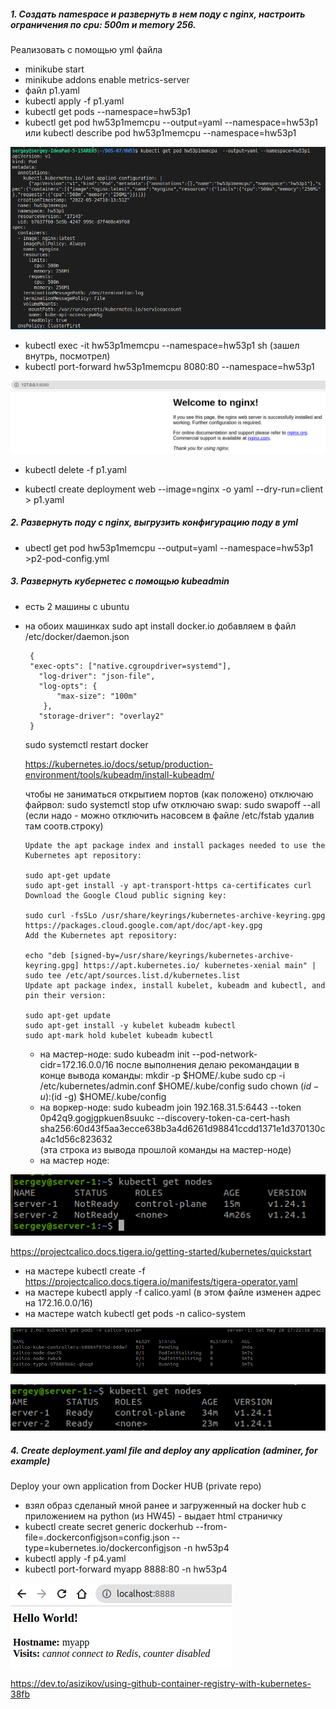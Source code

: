 ##### 1. Создать namespace и развернуть в нем поду с nginx, настроить ограничения по cpu: 500m и memory 256. 
Реализовать с помощью yml файла

- minikube start
- minikube addons enable metrics-server
- файл p1.yaml
- kubectl apply -f p1.yaml
- kubectl get pods --namespace=hw53p1
- kubectl get pod hw53p1memcpu  --output=yaml --namespace=hw53p1
  или kubectl describe pod hw53p1memcpu  --namespace=hw53p1

![Image alt](./screenshot-hw53-p1-1.png)

- kubectl exec -it hw53p1memcpu --namespace=hw53p1 sh (зашел внутрь, посмотрел)
- kubectl port-forward hw53p1memcpu 8080:80 --namespace=hw53p1

![N|Solid](https://github.com/serwol2/DOS-07/blob/HW53-Kubernetes/HW53/screenshot-hw53-p1-2.png)

- kubectl delete -f p1.yaml

- kubectl create deployment web --image=nginx -o yaml --dry-run=client > p1.yaml

##### 2. Развернуть поду с nginx, выгрузить конфигурацию поду в yml

- ubectl get pod hw53p1memcpu  --output=yaml --namespace=hw53p1 >p2-pod-config.yml

##### 3. Развернуть кубернетес с помощью kubeadmin

- есть 2 машины с ubuntu
- на обоих машинках 
     sudo apt install docker.io
     добавляем в файл  /etc/docker/daemon.json

       {
       "exec-opts": ["native.cgroupdriver=systemd"],
	     "log-driver": "json-file",
	     "log-opts": {
  		     "max-size": "100m"
	      },
	     "storage-driver": "overlay2"
       }

     sudo systemctl restart docker
     
     https://kubernetes.io/docs/setup/production-environment/tools/kubeadm/install-kubeadm/

     чтобы не заниматься открытием портов (как положено) отключаю файрвол: sudo systemctl stop ufw
     отключаю swap: sudo swapoff --all   (если надо - можно отключить насовсем в файле /etc/fstab удалив там соотв.строку)

      Update the apt package index and install packages needed to use the Kubernetes apt repository:

      sudo apt-get update
      sudo apt-get install -y apt-transport-https ca-certificates curl
      Download the Google Cloud public signing key:

      sudo curl -fsSLo /usr/share/keyrings/kubernetes-archive-keyring.gpg https://packages.cloud.google.com/apt/doc/apt-key.gpg
      Add the Kubernetes apt repository:

      echo "deb [signed-by=/usr/share/keyrings/kubernetes-archive-keyring.gpg] https://apt.kubernetes.io/ kubernetes-xenial main" | sudo tee /etc/apt/sources.list.d/kubernetes.list
      Update apt package index, install kubelet, kubeadm and kubectl, and pin their version:

      sudo apt-get update
      sudo apt-get install -y kubelet kubeadm kubectl
      sudo apt-mark hold kubelet kubeadm kubectl
  - на мастер-ноде: sudo kubeadm init --pod-network-cidr=172.16.0.0/16
    после выполнения делаю рекомандации в конце вывода команды:
          mkdir -p $HOME/.kube
          sudo cp -i /etc/kubernetes/admin.conf $HOME/.kube/config
          sudo chown $(id -u):$(id -g) $HOME/.kube/config
  - на воркер-ноде: sudo kubeadm join 192.168.31.5:6443 --token 0p42q9.gogjgpkuen8suukc --discovery-token-ca-cert-hash sha256:60d43f5aa3ecce638b3a4d6261d98841ccdd1371e1d370130ca4c1d56c823632   
  (эта строка из вывода прошлой команды на мастер-ноде)
  - на мастер ноде:
  
 ![N|Solid](./screenshot-hw53-p3-1-.png)


  https://projectcalico.docs.tigera.io/getting-started/kubernetes/quickstart

- на мастере kubectl create -f https://projectcalico.docs.tigera.io/manifests/tigera-operator.yaml
- на мастере kubectl apply -f calico.yaml  (в этом файле изменен адрес на 172.16.0.0/16)
- на мастере watch kubectl get pods -n calico-system

![N|Solid](https://github.com/serwol2/DOS-07/blob/HW53-Kubernetes/HW53/screenshot-hw53-p3-2-.png)

![N|Solid](https://github.com/serwol2/DOS-07/blob/HW53-Kubernetes/HW53/screenshot-hw53-p3-3-.png)

##### 4. Create deployment.yaml file and deploy any application (adminer, for example)
Deploy your own application from Docker HUB (private repo)

- взял образ сделаный мной ранее и загруженный на docker hub c приложением на python (из HW45) - выдает html страничку
- kubectl create secret generic dockerhub --from-file=.dockerconfigjson=config.json  --type=kubernetes.io/dockerconfigjson -n hw53p4
- kubectl  apply -f p4.yaml
- kubectl port-forward myapp 8888:80 -n hw53p4

![N|Solid](https://github.com/serwol2/DOS-07/blob/HW53-Kubernetes/HW53/screenshot-hw53-p1-4.png)


https://dev.to/asizikov/using-github-container-registry-with-kubernetes-38fb
